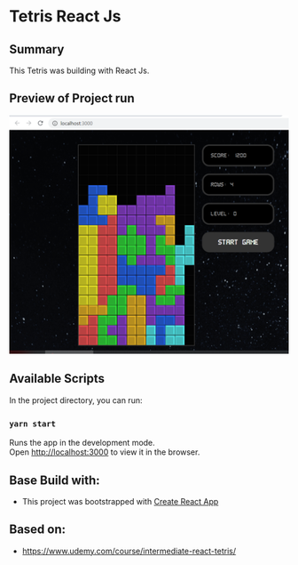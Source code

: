 # Tetris React Js

## Summary
This Tetris was building with React Js.

## Preview of Project run

![alt text](https://github.com/jonaferreira/tetris-react-js/blob/master/doc/img/printview.png?raw=true)

## Available Scripts
In the project directory, you can run:

### `yarn start`

Runs the app in the development mode.<br />
Open [http://localhost:3000](http://localhost:3000) to view it in the browser.


## Base Build with:
* This project was bootstrapped with [Create React App](https://github.com/facebook/create-react-app)


## Based on:
* https://www.udemy.com/course/intermediate-react-tetris/
